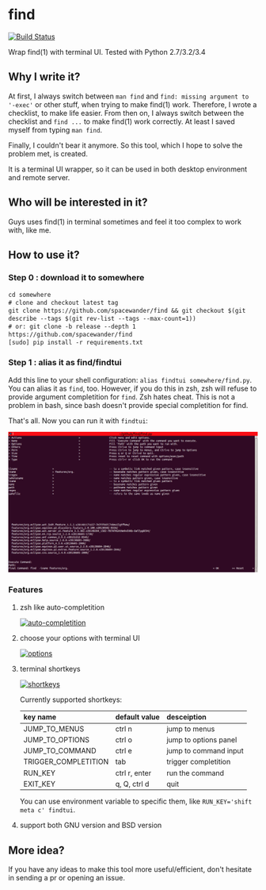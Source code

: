 # find

[![Build Status](https://api.travis-ci.org/spacewander/find.png)](http://travis-ci.org/spacewander/find)

Wrap find(1) with terminal UI. Tested with Python 2.7/3.2/3.4

## Why I write it?

At first, I always switch between `man find` and `find: missing argument to '-exec'` or other stuff, when trying to make find(1) work.
Therefore, I wrote a checklist, to make life easier. 
From then on, I always switch between the checklist and `find ...` to make find(1) work correctly.
At least I saved myself from typing `man find`.

Finally, I couldn't bear it anymore. So this tool, which I hope to solve the problem met, is created.

It is a terminal UI wrapper, so it can be used in both desktop environment and remote server.

## Who will be interested in it?

Guys uses find(1) in terminal sometimes and feel it too complex to work with, like me. 

## How to use it?

### Step 0 : download it to somewhere

```
cd somewhere
# clone and checkout latest tag
git clone https://github.com/spacewander/find && git checkout $(git describe --tags $(git rev-list --tags --max-count=1))
# or: git clone -b release --depth 1 https://github.com/spacewander/find
[sudo] pip install -r requirements.txt
```

### Step 1 : alias it as find/findtui

Add this line to your shell configuration: `alias findtui somewhere/find.py`.
You can alias it as `find`, too. However, if you do this in zsh, zsh will refuse to provide argument completition for `find`. Zsh hates cheat.
This is not a problem in bash, since bash doesn't provide special completition for find.

That's all. Now you can run it with `findtui`:

![findtui](images/findtui.png)

### Features

1. zsh like auto-completition

    [![auto-completition](https://asciinema.org/a/19793.png)](https://asciinema.org/a/19793)
  
2. choose your options with terminal UI
  
    [![options](https://asciinema.org/a/19794.png)](https://asciinema.org/a/19794)

3. terminal shortkeys

    [![shortkeys](https://asciinema.org/a/19795.png)](https://asciinema.org/a/19795)
  
    Currently supported shortkeys:

    | key name        | default value    | desceiption |
    | ----------------|-------------   | ----------- |
    | JUMP_TO_MENUS   | ctrl n         | jump to menus |
    | JUMP_TO_OPTIONS | ctrl o         | jump to options panel|
    | JUMP_TO_COMMAND | ctrl e         | jump to command input |
    | TRIGGER_COMPLETITION | tab       | trigger completition |
    | RUN_KEY | ctrl r, enter         | run the command |
    | EXIT_KEY | q, Q, ctrl d         | quit |

    You can use environment variable to specific them, like `RUN_KEY='shift meta c' findtui`.

4. support both GNU version and BSD version

## More idea?

If you have any ideas to make this tool more useful/efficient, don't hesitate in sending a pr or opening an issue.
